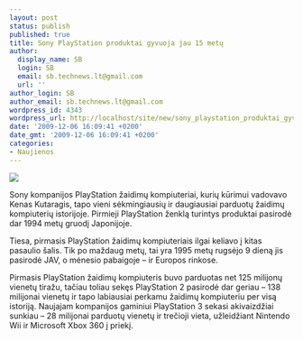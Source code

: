 ```yaml
---
layout: post
status: publish
published: true
title: Sony PlayStation produktai gyvuoja jau 15 metų
author:
  display_name: SB
  login: SB
  email: sb.technews.lt@gmail.com
  url: ''
author_login: SB
author_email: sb.technews.lt@gmail.com
wordpress_id: 4343
wordpress_url: http://localhost/site/new/sony_playstation_produktai_gyvuoja_jau_15_metu/
date: '2009-12-06 16:09:41 +0200'
date_gmt: '2009-12-06 16:09:41 +0200'
categories:
- Naujienos
---
```

<div class="imgright"><img src="http://t2.gstatic.com/images?q=tbn:MupK4dVebn_CKM:http://gunslingergaming.com/wordpress/wp-content/uploads/2009/06/playstation-2.jpg"  /></div>
<p>Sony kompanijos PlayStation žaidimų kompiuteriai, kurių kūrimui vadovavo Kenas Kutaragis, tapo vieni sėkmingiausių ir daugiausiai parduotų žaidimų kompiuterių istorijoje. Pirmieji PlayStation ženklą turintys produktai pasirodė dar 1994 metų gruodį Japonijoje.</p>
<p>Tiesa, pirmasis PlayStation žaidimų kompiuteriais ilgai keliavo į kitas pasaulio šalis. Tik po maždaug metų, tai yra 1995 metų rugsėjo 9 dieną jis pasirodė JAV, o mėnesio pabaigoje – ir Europos rinkose.</p>
<p>Pirmasis PlayStation žaidimų kompiuteris buvo parduotas net 125 milijonų vienetų tiražu, tačiau toliau sekęs PlayStation 2 pasirodė dar geriau – 138 milijonai vienetų ir tapo labiausiai perkamu žaidimų kompiuteriu per visą istoriją. Naujajam kompanijos gaminiui PlayStation 3 sekasi akivaizdžiai sunkiau – 28 milijonai parduotų vienetų ir trečioji vieta, užleidžiant Nintendo Wii ir Microsoft Xbox 360 į priekį.<br /></p>
